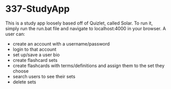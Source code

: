 # 337-StudyApp
This is a study app loosely based off of Quizlet, called Solar.
To run it, simply run the run.bat file and navigate to localhost:4000 in your browser.
A user can:
- create an account with a username/password
- login to that account
- set up/save a user bio
- create flashcard sets
- create flashcards with terms/definitions and assign them to the set they choose
- search users to see their sets
- delete sets
